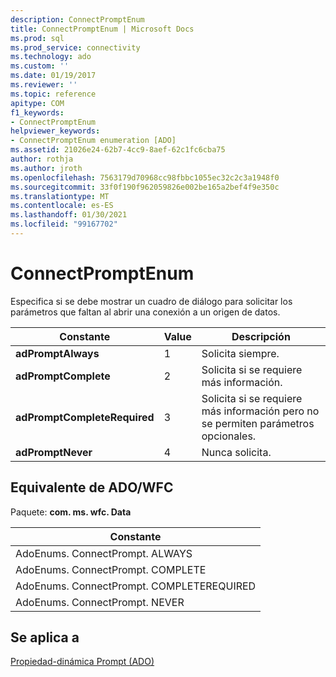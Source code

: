 ```yaml
---
description: ConnectPromptEnum
title: ConnectPromptEnum | Microsoft Docs
ms.prod: sql
ms.prod_service: connectivity
ms.technology: ado
ms.custom: ''
ms.date: 01/19/2017
ms.reviewer: ''
ms.topic: reference
apitype: COM
f1_keywords:
- ConnectPromptEnum
helpviewer_keywords:
- ConnectPromptEnum enumeration [ADO]
ms.assetid: 21026e24-62b7-4cc9-8aef-62c1fc6cba75
author: rothja
ms.author: jroth
ms.openlocfilehash: 7563179d70968cc98fbbc1055ec32c2c3a1948f0
ms.sourcegitcommit: 33f0f190f962059826e002be165a2bef4f9e350c
ms.translationtype: MT
ms.contentlocale: es-ES
ms.lasthandoff: 01/30/2021
ms.locfileid: "99167702"
---
```

# <a name="connectpromptenum"></a>ConnectPromptEnum
Especifica si se debe mostrar un cuadro de diálogo para solicitar los parámetros que faltan al abrir una conexión a un origen de datos.  
  
|Constante|Value|Descripción|  
|--------------|-----------|-----------------|  
|**adPromptAlways**|1|Solicita siempre.|  
|**adPromptComplete**|2|Solicita si se requiere más información.|  
|**adPromptCompleteRequired**|3|Solicita si se requiere más información pero no se permiten parámetros opcionales.|  
|**adPromptNever**|4|Nunca solicita.|  
  
## <a name="adowfc-equivalent"></a>Equivalente de ADO/WFC  
 Paquete: **com. ms. wfc. Data**  
  
|Constante|  
|--------------|  
|AdoEnums. ConnectPrompt. ALWAYS|  
|AdoEnums. ConnectPrompt. COMPLETE|  
|AdoEnums. ConnectPrompt. COMPLETEREQUIRED|  
|AdoEnums. ConnectPrompt. NEVER|  
  
## <a name="applies-to"></a>Se aplica a  
 [Propiedad-dinámica Prompt (ADO)](./prompt-property-dynamic-ado.md)